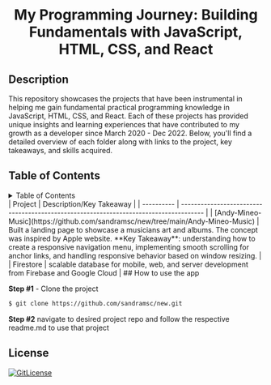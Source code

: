 <!-- PROJECT TITLE -->
  <h1 align="center">My Programming Journey: Building Fundamentals with JavaScript, HTML, CSS, and React</h1>

## Description

This repository showcases the projects that have been instrumental in helping me gain fundamental practical programming knowledge in JavaScript, HTML, CSS, and React. Each of these projects has provided unique insights and learning experiences that have contributed to my growth as a developer since March 2020 - Dec 2022. Below, you'll find a detailed overview of each folder along with links to the project, key takeaways, and skills acquired.

## Table of Contents

<details>
<summary>Table of Contents</summary>

- [Andy-Mineo-Music](#application-description)
- [Berlin-Through Your Eyes](#table-of-contents)
- [Project Demo](#demo)
- [Screenshots](#screenshots)
- [Technology Stack](#technology-stack)
- [Features](#features)
- [How to use the app](#how-to-use-the-app)
- [License](#license)

</details>
| Project | Description/Key Takeaway                                                                           |
| ---------- | ------------------------------------------------------------------------------------- |
| [Andy-Mineo-Music](https://github.com/sandramsc/new/tree/main/Andy-Mineo-Music)   |  Built a landing page to showcase a musicians art and albums. The concept was inspired by Apple website.  **Key Takeaway**: understanding how to create a responsive navigation menu, implementing smooth scrolling for anchor links, and handling responsive behavior based on window resizing.                                             |
| Firestore       | scalable database for mobile, web, and server development from Firebase and Google Cloud                                                 |
## How to use the app

**Step #1** - Clone the project

```bash
$ git clone https://github.com/sandramsc/new.git
```

**Step #2**
navigate to desired project repo and follow the respective readme.md to use that project

## License

[![GitLicense](https://img.shields.io/badge/License-Apache-yellow.svg)](hhttps://github.com/sandramsc/new/blob/main/LICENSE)
